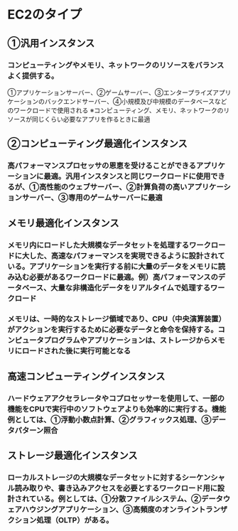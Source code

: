 # EC2のタイプ

## ①汎用インスタンス
### コンピューティングやメモリ、ネットワークのリソースをバランスよく提供する。
①アプリケーションサーバー、②ゲームサーバー、③エンタープライズアプリケーションのバックエンドサーバー、④小規模及び中規模のデータベースなどのワークロードで使用される
※コンピューティング、メモリ、ネットワークのリソースが同じくらい必要なアプリを作るときに最適

## ②コンピューティング最適化インスタンス
### 高パフォーマンスプロセッサの恩恵を受けることができるアプリケーションに最適。汎用インスタンスと同じワークロードに使用できるが、①高性能のウェブサーバー、②計算負荷の高いアプリケーションサーバー、③専用のゲームサーバーに最適

## メモリ最適化インスタンス
### メモリ内にロードした大規模なデータセットを処理するワークロードに大した、高速なパフォーマンスを実現できるように設計されている。アプリケーションを実行する前に大量のデータをメモリに読み込む必要があるワークロードに最適。例）高パフォーマンスのデータベース、大量な非構造化データをリアルタイムで処理するワークロード
### メモリは、一時的なストレージ領域であり、CPU（中央演算装置）がアクションを実行するために必要なデータと命令を保持する。コンピュータプログラムやアプリケーションは、ストレージからメモリにロードされた後に実行可能となる

## 高速コンピューティングインスタンス
### ハードウェアアクセラレータやコプロセッサーを使用して、一部の機能をCPUで実行中のソフトウェアよりも効率的に実行する。機能例としては、①浮動小数点計算、②グラフィックス処理、③データパターン照合

## ストレージ最適化インスタンス
### ローカルストレージの大規模なデータセットに対するシーケンシャル読み取りや、書き込みアクセスを必要とするワークロード用に設計されている。例としては、①分散ファイルシステム、②データウェアハウジングアプリケーション、③高頻度のオンライントランザクション処理（OLTP）がある。